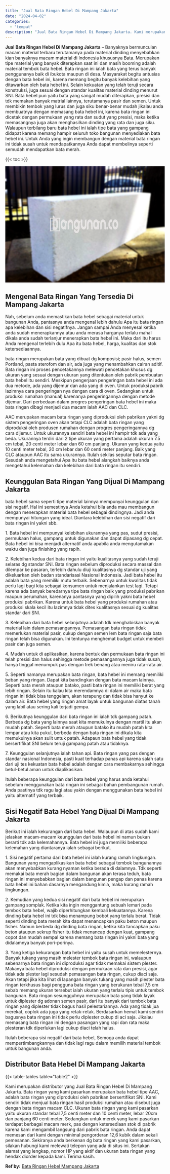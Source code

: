 ```yaml
---
title: "Jual Bata Ringan Hebel Di Mampang Jakarta"
date: "2024-04-02"
categories: 
  - "tempat"
description: "Jual Bata Ringan Hebel Di Mampang Jakarta. Kami merupakan distributor yang Jual Bata Ringan Hebel Di Mampang Jakarta. Bata ringan yang kami pasarkan merupaka..."
---
```


**Jual Bata Ringan Hebel Di Mampang Jakarta** – Banyaknya bermunculan macam material terbaru terutamanya pada material dinding menyebabkan kian banyaknya macam material di Indonesia khususnya Bata. Merupakan tipe material yang banyak diterapkan saat ini dan masih booming adalah material tembok bata hebel. Bata ringan ini ialah bata yang terus banyak penggunanya baik di ibukota maupun di desa. Masyarakat begitu antusias dengan bata hebel ini, karena memang begitu banyak kelebihan yang ditawarkan oleh bata hebel ini. Selain kekuatan yang telah teruji secara konstruksi, juga sesuai dengan standar kualitas material dinding menurut SNI. Bata hebel pun yaitu bata yang sangat mudah diterapkan, presisi dan tdk memakan banyak matrial lainnya, terutamanya pasir dan semen. Untuk membikin tembok yang lurus dan juga siku benar-benar mudah jikalau anda membuatnya dengan memasang bata hebel ini, karena bata ringan ini dicetak dengan permukaan yang rata dan sudut yang presisi, maka ketika memasangnya juga akan menghasilkan dinding yang rata dan juga siku. Walaupun terbilang baru bata hebel ini ialah tipe bata yang gampang didapat karena memang hampir seluruh toko bangunan menyediakan bata hebel ini. Untuk Anda yang ingin membangun dengan material bata ringan ini tidak susah untuk mendapatkannya Anda dapat membelinya seperti semudah mendapatkan bata merah.

{{< toc >}}

![Jual Bata Ringan Hebel Di Mampang Jakarta](/images/jual-hebel-murah-09.png)

## Mengenal Bata Ringan Yang Tersedia Di Mampang Jakarta

Nah, sebelum anda memastikan bata hebel sebagai material untuk bangunan Anda, pantasnya anda mengenal lebih dahulu Apa itu bata ringan apa kelebihan dan sisi negatifnya. Jangan sampai Anda menyesal ketika anda sudah menerapkannya atau anda merasa harganya terlalu mahal dikala anda sudah terlanjur menerapkan bata hebel ini. Maka dari itu harus Anda mengenal terlebih dulu Apa itu bata hebel, harga, kualitas dan stok ketersediaannya.

bata ringan merupakan bata yang dibuat dg komposisi; pasir halus, semen Portland, pasta sterofom dan air, ada juga yang menambahkan cairan aditif. Bata ringan ini proses pencetakannya melewati pencetakan khusus dg ukuran yang sesuai dengan ukuran yang ditentukan oleh pabrik pembuatan bata hebel itu sendiri. Meskipun pengerjaan pengeringan bata hebel ini ada dua metode, ada yang dijemur dan ada yang di oven. Untuk produksi pabrik lazimnya cara pengeringan nya dengan cara di oven. Sedangkan untuk produksi rumahan (manual) karenanya pengeringannya dengan metode dijemur. Dari perbedaan dalam progres pengeringan bata hebel ini maka bata ringan dibagi menjadi dua macam ialah AAC dan CLC.

AAC merupakan macam bata ringan yang diproduksi oleh pabrikan yakni dg sistem pengeringan oven akan tetapi CLC adalah bata ringan yang diproduksi oleh produsen rumahan dengan progres pengeringannya dg cara dijemur. Untuk ukurannya sendiri bata hebel ini hampir tdk ada yang beda. Ukurannya terdiri dari 2 tipe ukuran yang pertama adalah ukuran 7.5 cm tebal, 20 centi meter lebar dan 60 cm panjang. Ukuran yang kedua yaitu 10 centi meter tebal, 20 cm lebar dan 60 centi meter panjang. Baik yang CLC ataupun AAC itu sama ukurannya. Itulah sekilas seputar bata ringan. Sesudah anda mengetahui Apa itu bata hebel alangkah baiknya anda mengetahui kelemahan dan kelebihan dari bata ringan itu sendiri.

## Keunggulan Bata Ringan Yang Dijual Di Mampang Jakarta

bata hebel sama seperti tipe material lainnya mempunyai keunggulan dan sisi negatif. Hal ini semestinya Anda ketahui bila anda mau membangun dengan menerapkan material bata hebel sebagai dindingnya. Jadi anda mempunyai hitungan yang ideal. Diantara kelebihan dan sisi negatif dari bata ringan ini yakni sbb.

1\. Bata hebel ini mempunyai kelebihan ukurannya yang pas, sudut presisi, permukaan halus, gampang untuk digunakan dan dapat dipasang dg cepat. Bata hebel ini bisa menjadi alternatif anda apabila anda mengutamakan waktu dan juga finishing yang rapih.

2\. Kelebihan kedua dari bata ringan ini yaitu kualitasnya yang sudah teruji selaras dg standar SNI. Bata ringan sebelum diproduksi secara massal dan dilempar ke pasaran, terlebih dahulu diuji kualitasnya dg standar uji yang dikeluarkan oleh badan standarisasi Nasional Indonesia. Jadi bata hebel itu adalah bata yang memiliki mutu terbaik. Sebenarnya untuk kwalitas tidak perlu lagi bagi kita sebagai konsumen untuk menjalankan test lagi. Tetapi karena ada banyak beredarnya tipe bata ringan baik yang produksi pabrikan maupun perumahan, karenanya pantasnya yang dipilih yakni bata hebel produksi pabrikan. Karena untuk bata hebel yang produksi rumahan atau produksi skala kecil itu lazimnya tidak dites kualitasnya sesuai dg kualitas standar dari SNI.

3\. Kelebihan dari bata hebel selanjutnya adalah tdk menghabiskan banyak material lain dalam pemasangannya. Pemasangan bata ringan tidak memerlukan material pasir, cukup dengan semen lem bata ringan saja bata ringan telah bisa digunakan. Ini tentunya menghemat budget untuk membeli pasir dan juga semen.

4\. Mudah untuk di aplikasikan, karena bentuk dan permukaan bata ringan ini telah presisi dan halus sehingga metode pemasangannya juga tidak susah, hanya tinggal menumpuk pas dengan trek benang atau meniru rata-rata air.

5\. Seperti namanya merupakan bata ringan, bata hebel ini memang memiliki beban yang ringan. Dapat kita bandingkan dengan bata macam lainnya. Seperti bata merah ataupun batako, pasti bata ringan ini memiliki berat yang lebih ringan. Selain itu kalau kita merendamnya di dalam air maka bata ringan ini tidak bisa tenggelam, akan terapung dan tidak bisa hanyut ke dalam air. Bata hebel yang ringan amat layak untuk bangunan diatas tanah yang labil atau sering kali terjadi gempa.

6\. Berikutnya keunggulan dari bata ringan ini ialah tdk gampang patah. Berbeda dg bata yang lainnya saat kita memukulnya dengan martil itu akan mudah patah. Seperti bata merah ataupun batako itu mudah patah kita lempar atau kita pukul, berbeda dengan bata ringan ini dikala kita memukulnya akan sulit untuk patah. Adapaun bata hebel yang tidak bersertifikat SNI belum teruji gampang patah atau tidaknya.

7\. Keunggulan selanjutnya ialah tahan api. Bata ringan yang pas dengan standar nasional Indonesia, pasti kuat terhadap panas api karena salah satu dari uji tes kekuatan bata hebel adalah dengan cara membakarnya sehingga betul-betul aman untuk diaplikasikan.

Itulah beberapa keunggulan dari bata hebel yang harus anda ketahui sebelum menggunakan bata ringan ini sebagai bahan pembangunan rumah. Anda pastinya tdk ragu lagi atau yakin dengan menggunakan bata hebel ini yaitu alternatif yang terbaik.

## Sisi Negatif Bata Hebel Yang Dijual Di Mampang Jakarta

Berikut ini ialah kekurangan dari bata hebel. Walaupun di atas sudah kami jelaskan macam-macam keunggulan dari bata hebel ini namun bukan berarti tdk ada kelemahannya. Bata hebel ini juga memiliki beberapa kelemahan yang diantaranya ialah sebagai berikut.

1\. Sisi negatif pertama dari bata hebel ini ialah kurang ramah lingkungan. Bangunan yang mengaplikasikan bata hebel sebagai tembok bangunannya akan menyebabkan kurang nyaman ketika berada di dalamnya. Tdk seperti memakai bata merah bagian dalam bangunan akan terasa teduh, bata ringan ini menyebabkan bagian dalam bangunan pengap dan panas karena bata hebel ini bahan dasarnya mengandung kimia, maka kurang ramah lingkungan.

2\. Kemudian yang kedua sisi negatif dari bata hebel ini merupakan gampang somplak. Ketika kita ingin menggantung sebuah lemari pada tembok bata hebel, wajib diperhitungkan kembali kekuatannya. Karena dinding bata hebel ini tdk bisa menampung bobot yang terlalu berat. Tidak seperti dinding bata merah kita dapat menancapkan paku beton maupun fisher. Namun berbeda dg dinding bata ringan, ketika kita tancapkan paku beton ataupun sekrup fisher itu tidak menancap dengan kuat, gampang copot dan mudah sempal karena memang bata ringan ini yakni bata yang didalamnya banyak pori-porinya.

3\. Yang ketiga kekurangan bata hebel ini yaitu susah untuk memelesternya. Banyak tukang yang masih melester tembok bata ringan ini, walaupun sebenarnya bata ringan ini diproduksi agar tidak memakai sistem plester. Makanya bata hebel diproduksi dengan permukaan rata dan presisi, agar tidak ada plester lagi sesudah pemasangan bata ringan, cukup diaci saja. Akan tetapi jika kita lihat di lapangan banyak tukang yang masih plester bata ringan terkhusus bagi pengguna bata ringan yang berukuran tebal 7,5 cm sebab memang ukuran tersebut ialah ukuran yang terlalu tipis untuk tembok bangunan. Bata ringan sesungguhnya merupakan bata yang tidak layak untuk diplester dg adonan semen pasir, dari itu banyak dari tembok bata ringan yang diplester tidak bagus hasil pelestariannya. Ada yang tidak jua merekat, coplok ada juga yang retak-retak. Berdasarkan hemat kami sendiri bagusnya bata ringan ini tidak perlu diplester cukup di aci saja. Jikalau memasang bata ringan ini dengan pasangan yang rapi dan rata maka plesteran tdk diperlukan lagi cukup diaci telah halus.

Itulah beberapa sisi negatif dari bata hebel, Semoga anda dapat mempertimbangkannya dan tidak lagi ragu dalam memilih material tembok untuk bangunan anda.

## Distributor Bata Hebel Di Mampang Jakarta

{{< table-tables table="table2" >}}

Kami merupakan distributor yang Jual Bata Ringan Hebel Di Mampang Jakarta. Bata ringan yang kami pasarkan merupakan bata hebel tipe AAC, adalah bata ringan yang diproduksi oleh pabrikan bersertifikat SNI. Kami sendiri tidak menjual bata ringan hasil produksi rumahan atau disebut juga dengan bata ringan macam CLC. Ukuran bata ringan yang kami pasarkan yaitu ukuran standar tebal 7,5 centi meter dan 10 centi meter, lebar 20cm dan panjang 60 centi meter. Sedangkan untuk merek yang kami pasarkan terdapat berbagai macam merk, pas dengan ketersediaan stok di pabrik karena kami mengambil langsung dari pabrik bata ringan. Anda dapat memesan dari kami dengan minimal pengorderan 12,6 kubik dalam sekali pemesanan. Sekiranya anda berkenan dg bata ringan yang kami pasarkan, silakan hubungi kami melewati telepon yang ada di situs ini. Sertakan alamat yang lengkap, nomor HP yang aktif dan ukuran bata ringan yang hendak diorder kepada kami. Terima kasih.

**Ref by:** [Bata Ringan Hebel Mampang Jakarta](https://id.wikipedia.org/wiki/Bata)
